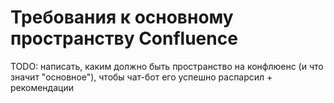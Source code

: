 # Требования к основному пространству Confluence

TODO: написать, каким должно быть пространство на конфлюенс (и что значит "основное"), чтобы чат-бот его успешно распарсил + рекомендации